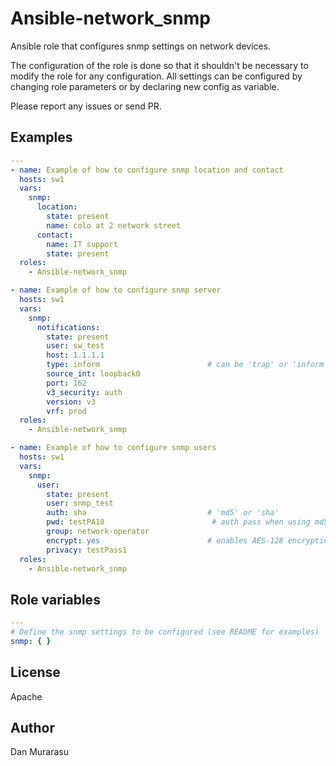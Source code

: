 # Ansible-network_snmp

Ansible role that configures snmp settings on network devices.  

The configuration of the role is done so that it shouldn't be necessary to modify the role for any configuration.
All settings can be configured by changing role parameters or by declaring new config as variable.

Please report any issues or send PR.


## Examples

```yaml
---
- name: Example of how to configure snmp location and contact
  hosts: sw1
  vars:
    snmp:
      location: 
        state: present
        name: colo at 2 network street
      contact:
        name: IT support
        state: present          
  roles:
    - Ansible-network_snmp

- name: Example of how to configure snmp server
  hosts: sw1
  vars:
    snmp:
      notifications:
        state: present
        user: sw_test
        host: 1.1.1.1
        type: inform                        # can be 'trap' or 'inform'
        source_int: loopback0
        port: 162
        v3_security: auth 
        version: v3
        vrf: prod
  roles:
    - Ansible-network_snmp

- name: Example of how to configure snmp users
  hosts: sw1
  vars:
    snmp:
      user:
        state: present
        user: snmp_test
        auth: sha                           # 'md5' or 'sha'
        pwd: testPA18                        # auth pass when using md5 or sha. not idempotent
        group: network-operator
        encrypt: yes                        # enables AES-128 encryption when using privacy password.    
        privacy: testPass1
  roles:
    - Ansible-network_snmp

```

## Role variables

```yaml
---
# Define the snmp settings to be configured (see README for examples)
snmp: { }
```


## License

Apache


## Author

Dan Murarasu